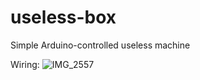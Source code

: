 # useless-box
Simple Arduino-controlled useless machine

Wiring:
![IMG_2557](https://user-images.githubusercontent.com/82721762/149047469-f9cb45d5-d21e-4620-903d-bb4913a2418f.JPG)
